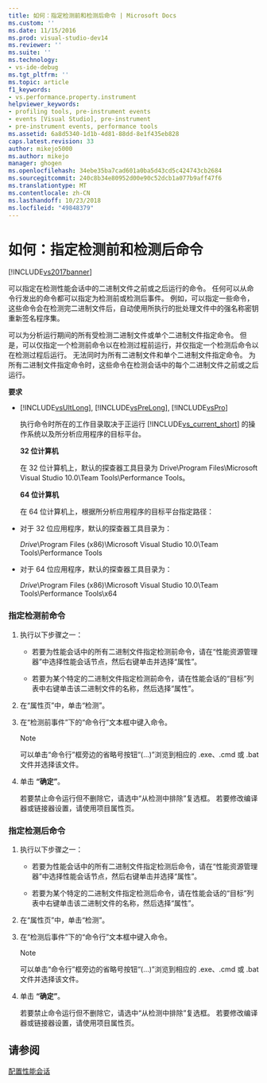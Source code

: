 ```yaml
---
title: 如何：指定检测前和检测后命令 | Microsoft Docs
ms.custom: ''
ms.date: 11/15/2016
ms.prod: visual-studio-dev14
ms.reviewer: ''
ms.suite: ''
ms.technology:
- vs-ide-debug
ms.tgt_pltfrm: ''
ms.topic: article
f1_keywords:
- vs.performance.property.instrument
helpviewer_keywords:
- profiling tools, pre-instrument events
- events [Visual Studio], pre-instrument
- pre-instrument events, performance tools
ms.assetid: 6a8d5340-1d1b-4d81-88dd-8e1f435eb828
caps.latest.revision: 33
author: mikejo5000
ms.author: mikejo
manager: ghogen
ms.openlocfilehash: 34ebe35ba7cad601a0ba5d43cd5c424743cb2684
ms.sourcegitcommit: 240c8b34e80952d00e90c52dcb1a077b9aff47f6
ms.translationtype: MT
ms.contentlocale: zh-CN
ms.lasthandoff: 10/23/2018
ms.locfileid: "49848379"
---
```

# <a name="how-to-specify-pre--and-post-instrument-commands"></a>如何：指定检测前和检测后命令
[!INCLUDE[vs2017banner](../includes/vs2017banner.md)]

可以指定在检测性能会话中的二进制文件之前或之后运行的命令。 任何可以从命令行发出的命令都可以指定为检测前或检测后事件。 例如，可以指定一些命令，这些命令会在检测完二进制文件后，自动使用所执行的批处理文件中的强名称密钥重新签名程序集。  
  
 可以为分析运行期间的所有受检测二进制文件或单个二进制文件指定命令。 但是，可以仅指定一个检测前命令以在检测过程前运行，并仅指定一个检测后命令以在检测过程后运行。 无法同时为所有二进制文件和单个二进制文件指定命令。 为所有二进制文件指定命令时，这些命令在检测会话中的每个二进制文件之前或之后运行。  
  
 **要求**  
  
- [!INCLUDE[vsUltLong](../includes/vsultlong-md.md)], [!INCLUDE[vsPreLong](../includes/vsprelong-md.md)], [!INCLUDE[vsPro](../includes/vspro-md.md)]  
  
  执行命令时所在的工作目录取决于正运行 [!INCLUDE[vs_current_short](../includes/vs-current-short-md.md)] 的操作系统以及所分析应用程序的目标平台。  
  
  **32 位计算机**  
  
  在 32 位计算机上，默认的探查器工具目录为 Drive\Program Files\Microsoft Visual Studio 10.0\Team Tools\Performance Tools。  
  
  **64 位计算机**  
  
  在 64 位计算机上，根据所分析应用程序的目标平台指定路径：  
  
- 对于 32 位应用程序，默认的探查器工具目录为：  
  
   *Drive*\Program Files (x86)\Microsoft Visual Studio 10.0\Team Tools\Performance Tools  
  
- 对于 64 位应用程序，默认的探查器工具目录为：  
  
   *Drive*\Program Files (x86)\Microsoft Visual Studio 10.0\Team Tools\Performance Tools\x64  
  
### <a name="to-specify-pre-instrument-commands"></a>指定检测前命令  
  
1.  执行以下步骤之一：  
  
    -   若要为性能会话中的所有二进制文件指定检测前命令，请在“性能资源管理器”中选择性能会话节点，然后右键单击并选择“属性”。  
  
    -   若要为某个特定的二进制文件指定检测前命令，请在性能会话的“目标”列表中右键单击该二进制文件的名称，然后选择“属性”。  
  
2.  在“属性页”中，单击“检测”。  
  
3.  在“检测前事件”下的“命令行”文本框中键入命令。  
  
    > [!NOTE]
    >  可以单击“命令行”框旁边的省略号按钮“(…)”浏览到相应的 .exe、.cmd 或 .bat 文件并选择该文件。  
  
4.  单击 **“确定”**。  
  
     若要禁止命令运行但不删除它，请选中“从检测中排除”复选框。 若要修改编译器或链接器设置，请使用项目属性页。  
  
### <a name="to-specify-post-instrument-commands"></a>指定检测后命令  
  
1.  执行以下步骤之一：  
  
    -   若要为性能会话中的所有二进制文件指定检测后命令，请在“性能资源管理器”中选择性能会话节点，然后右键单击并选择“属性”。  
  
    -   若要为某个特定的二进制文件指定检测后命令，请在性能会话的“目标”列表中右键单击该二进制文件的名称，然后选择“属性”。  
  
2.  在“属性页”中，单击“检测”。  
  
3.  在“检测后事件”下的“命令行”文本框中键入命令。  
  
    > [!NOTE]
    >  可以单击“命令行”框旁边的省略号按钮“(…)”浏览到相应的 .exe、.cmd 或 .bat 文件并选择该文件。  
  
4.  单击 **“确定”**。  
  
     若要禁止命令运行但不删除它，请选中“从检测中排除”复选框。 若要修改编译器或链接器设置，请使用项目属性页。  
  
## <a name="see-also"></a>请参阅  
 [配置性能会话](../profiling/configuring-performance-sessions.md)



